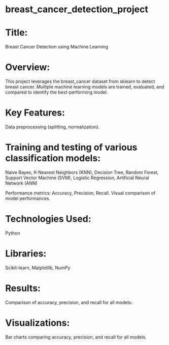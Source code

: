 ﻿# breast_cancer_detection_project
# Title:
Breast Cancer Detection using Machine Learning

# Overview:
This project leverages the breast_cancer dataset from sklearn to detect breast cancer. Multiple machine learning models are trained, evaluated, and compared to identify the best-performing model.

# Key Features:
Data preprocessing (splitting, normalization).

# Training and testing of various classification models:

Naive Bayes,
K-Nearest Neighbors (KNN),
Decision Tree,
Random Forest,
Support Vector Machine (SVM),
Logistic Regression,
Artificial Neural Network (ANN)

Performance metrics: Accuracy, Precision, Recall.
Visual comparison of model performances.

# Technologies Used:
Python

# Libraries: 
Scikit-learn, Matplotlib, NumPy

# Results:
Comparison of accuracy, precision, and recall for all models:

# Visualizations:
Bar charts comparing accuracy, precision, and recall for all models.
